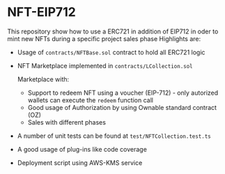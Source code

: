 # NFT-EIP712
This repository show how to use a ERC721 in addition of EIP712 in oder to mint new NFTs during a specific project sales phase
Highlights are:
* Usage of `contracts/NFTBase.sol` contract to hold all ERC721 logic
* NFT Marketplace implemented in `contracts/LCollection.sol`
  
   Marketplace with:
  
   * Support to redeem NFT using a voucher (EIP-712) - only autorized wallets can execute the `redeem` function call  
   * Good usage of Authorization by using Ownable standard contract (OZ)  
   * Sales with different phases
  
  
* A number of unit tests can be found at `test/NFTCollection.test.ts`
* A good usage of plug-ins like code coverage
* Deployment script using AWS-KMS service
